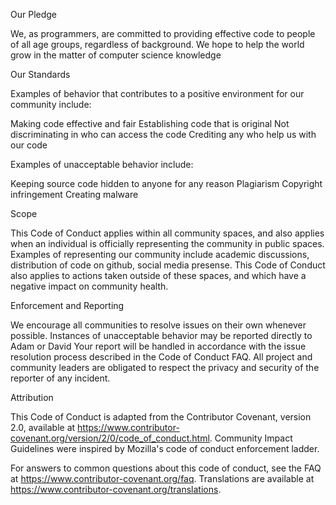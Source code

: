 Our Pledge

We, as programmers, are committed to providing effective code to people of all age groups, regardless of background. We hope to help the world grow in the
matter of computer science knowledge

Our Standards

Examples of behavior that contributes to a positive environment for our community include:

Making code effective and fair
Establishing code that is original
Not discriminating in who can access the code
Crediting any who help us with our code

Examples of unacceptable behavior include:

Keeping source code hidden to anyone for any reason
Plagiarism
Copyright infringement
Creating malware

Scope

This Code of Conduct applies within all community spaces, and also applies when an individual 
is officially representing the community in public spaces. Examples of representing our community 
include academic discussions, distribution of code on github, social media presense.
This Code of Conduct also applies to actions taken outside of these spaces, and which have a negative impact on community health.

Enforcement and Reporting

We encourage all communities to resolve issues on their own whenever possible. Instances of unacceptable behavior may be reported
directly to Adam or David
Your report will be handled in accordance with the issue resolution process described in the Code of Conduct FAQ. 
All project and community leaders are obligated to respect the privacy and security of the reporter of any incident.

Attribution

This Code of Conduct is adapted from the Contributor Covenant, version 2.0, available at 
https://www.contributor-covenant.org/version/2/0/code_of_conduct.html.
Community Impact Guidelines were inspired by Mozilla's code of conduct enforcement ladder.

For answers to common questions about this code of conduct, see the FAQ at https://www.contributor-covenant.org/faq.
Translations are available at https://www.contributor-covenant.org/translations.
